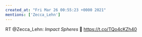 ```yaml
---
created_at: "Fri Mar 26 00:55:23 +0000 2021"
mentions: ['Zecca_Lehn']
---
```


RT @Zecca_Lehn: *Impact Spheres* 🌱 https://t.co/TQo4cKZh40